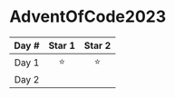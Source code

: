 # AdventOfCode2023

| Day # | Star 1 | Star 2 |
| :---: | :----: | :----: |
| Day 1 |   ⭐   |   ⭐   |
| Day 2 |        |        |
